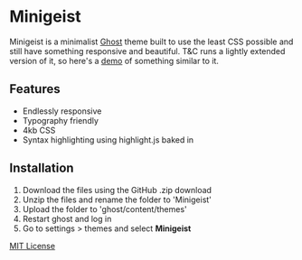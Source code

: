 # Minigeist

Minigeist is a minimalist [Ghost](http://www.ghost.org) theme built to use the least CSS possible and still have something responsive and beautiful. T&C runs a lightly extended version of it, so here's a [demo](https://toughcompetent.com/) of something similar to it.

## Features

* Endlessly responsive
* Typography friendly
* 4kb CSS
* Syntax highlighting using highlight.js baked in

## Installation

1. Download the files using the GitHub .zip download
2. Unzip the files and rename the folder to 'Minigeist'
4. Upload the folder to 'ghost/content/themes'
5. Restart ghost and log in
6. Go to settings > themes and select **Minigeist**

[MIT License](https://opensource.org/licenses/MIT)
